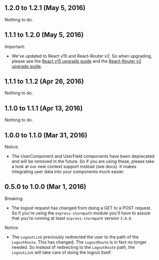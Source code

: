 ## 1.2.0 to 1.2.1 (May 5, 2016)

Nothing to do.

## 1.1.1 to 1.2.0 (May 5, 2016)

Important:

  - We've updated to React v15 and React-Router v2. So when upgrading, please see
  the [React v15 upgrade guide](https://facebook.github.io/react/blog/2016/04/07/react-v15.html) and
  the [React-Router v2 upgrade guide](https://github.com/reactjs/react-router/blob/master/upgrade-guides/v2.0.0.md).

## 1.1.1 to 1.1.2 (Apr 26, 2016)

Nothing to do.

## 1.1.0 to 1.1.1 (Apr 13, 2016)

Nothing to do.

## 1.0.0 to 1.1.0 (Mar 31, 2016)

Notice:

  - The UserComponent and UserField components have been deprecated and will be removed
  in the future. So if you are using these, please take a look at our new context support
  instead (see docs). It makes integrating user data into your components much easier.

## 0.5.0 to 1.0.0 (Mar 1, 2016)

Breaking:

  - The logout request has changed from doing a GET to a POST request. So if you're
  using the `express-stormpath` module you'll have to assure that you're running at
  least `express-stormpath` version `3.0.0`.

Notice:

  - The `LogoutLink` previously redirected the user to the path of the `LogoutRoute`.
  This has changed. The `LogoutRoute` is in fact no longer needed. So instead of
  redirecting to the `LogoutRoute` path, the `LogoutLink` will take care of doing
  the logout itself.